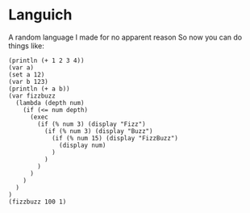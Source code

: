 # Languich
A random language I made for no apparent reason
So now you can do things like:
```
(println (+ 1 2 3 4))
(var a)
(set a 12)
(var b 123)
(println (+ a b))
(var fizzbuzz 
  (lambda (depth num) 
    (if (<= num depth)
      (exec 
        (if (% num 3) (display "Fizz")
          (if (% num 3) (display "Buzz")
            (if (% num 15) (display "FizzBuzz")
              (display num)
            )
          )
        )
      )
    )
  )
)
(fizzbuzz 100 1)
```
